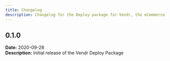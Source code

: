 ```yaml
---
title: Changelog
description: Changelog for the Deploy package for Vendr, the eCommerce solution for Umbraco v8+
---
```


## 0.1.0 
**Date:** 2020-09-28  
**Description:** Initial release of the Vendr Deploy Package  